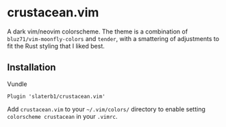 # crustacean.vim
A dark vim/neovim colorscheme. The theme is a combination of `bluz71/vim-moonfly-colors` and `tender`, with a smattering of adjustments to fit the Rust styling that I liked best.

## Installation
Vundle  
```
Plugin 'slaterb1/crustacean.vim'
```

Add `crustacean.vim` to your `~/.vim/colors/` directory to enable setting `colorscheme crustacean` in your `.vimrc`.
